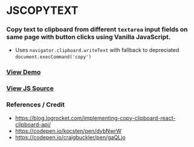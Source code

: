 # JSCOPYTEXT
### Copy text to clipboard from different `textarea` input fields on same page with button clicks using Vanilla JavaScript.

- Uses `navigator.clipboard.writeText` with fallback to depreciated `document.execCommand('copy')`

### [View Demo](https://bradsec.github.io/jscopytext)

### [View JS Source](https://bradsec.github.io/jscopytext/js/copytext.js)

### References / Credit

- https://blog.logrocket.com/implementing-copy-clipboard-react-clipboard-api/
- https://codepen.io/kocsten/pen/dybNwrW
- https://codepen.io/craigbuckler/pen/gaQLjo